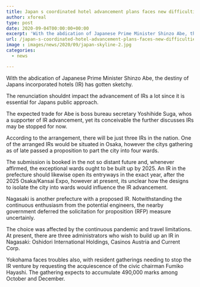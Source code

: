 ```yaml
---
title: Japan s coordinated hotel advancement plans faces new difficulties
author: xforeal 
type: post
date: 2020-09-04T00:00:00+00:00
excerpt: 'With the abdication of Japanese Prime Minister Shinzo Abe, the destiny of Japans coordinated hotels (IR) has become questionable '
url: /japan-s-coordinated-hotel-advancement-plans-faces-new-difficulties/
image : images/news/2020/09/japan-skyline-2.jpg
categories:
  - news

---
```

With the abdication of Japanese Prime Minister Shinzo Abe, the destiny of Japans incorporated hotels (IR) has gotten sketchy. 

The renunciation <span data-contrast="auto">shouldnt </span><span data-contrast="auto">impact the advancement of IRs a lot since it is essential for Japans public approach. </span>

The expected trade for Abe is boss bureau secretary Yoshihide Suga, <span data-contrast="auto">whos </span><span data-contrast="auto">a supporter of IR advancement, yet its conceivable the further discusses IRs may be stopped for now. </span><span data-ccp-props="{" />

According to the arrangement, there will be just three IRs in the nation. One of the arranged IRs would <span data-contrast="auto">be situated in </span><span data-contrast="auto">Osaka, however the citys gathering as of late passed a proposition to part the city into four wards. </span>

The submission is booked in the not so distant future and, whenever affirmed, the exceptional wards ought to be built up by 2025. An IR in the prefecture should likewise open its entryways in the exact year, after the 2025 Osaka/Kansai Expo, however at present, <span data-contrast="auto">its </span><span data-contrast="auto">unclear how the designs to isolate the city into wards would influence the IR advancement. </span><span data-ccp-props="{" />

Nagasaki is another prefecture with a proposed IR. Notwithstanding the continuous enthusiasm from the potential engineers, the nearby government deferred the solicitation for proposition (RFP) measure uncertainly. 

The choice was affected by the continuous pandemic and travel limitations. At present, there are three administrators who wish to build up an IR in Nagasaki: <span data-contrast="auto">Oshidori </span><span data-contrast="auto">International Holdings, Casinos </span><span data-contrast="auto">Austria </span><span data-contrast="auto">and Current Corp. </span><span data-ccp-props="{" />

Yokohama faces troubles also, with resident gatherings needing to stop the IR venture by requesting the acquiescence of the civic chairman Fumiko Hayashi. The gathering expects to accumulate 490,000 marks among October and December.<span data-ccp-props="{" />